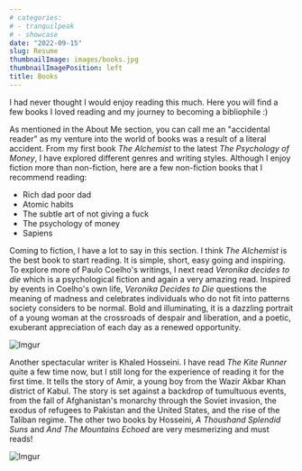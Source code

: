 ```yaml
---
# categories:
# - tranquilpeak
# - showcase
date: "2022-09-15"
slug: Resume
thumbnailImage: images/books.jpg
thumbnailImagePosition: left
title: Books
---
```


I had never thought I would enjoy reading this much. Here you will find a few books I loved reading and my journey to becoming a bibliophile :) 

<!--more-->

As mentioned in the About Me section, you can call me an "accidental reader" as my venture into the world of books was a result of a literal accident. From my first book *The Alchemist* to the latest *The Psychology of Money*, I have explored different genres and writing styles. Although I enjoy fiction more than non-fiction, here are a few non-fiction books that I recommend reading:

* Rich dad poor dad
* Atomic habits
* The subtle art of not giving a fuck
* The psychology of money
* Sapiens

Coming to fiction, I have a lot to say in this section. I think *The Alchemist* is the best book to start reading. It is simple, short, easy going and inspiring. To explore more of Paulo Coelho's writings, I next read *Veronika decides to die* which is a psychological fiction and again a very amazing read. Inspired by events in Coelho's own life, *Veronika Decides to Die* questions the meaning of madness and celebrates individuals who do not fit into patterns society considers to be normal. Bold and illuminating, it is a dazzling portrait of a young woman at the crossroads of despair and liberation, and a poetic, exuberant appreciation of each day as a renewed opportunity.

![Imgur](https://i.imgur.com/Od6mLzL.jpg)

Another spectacular writer is Khaled Hosseini. I have read *The Kite Runner* quite a few time now, but I still long for the experience of reading it for the first time. It tells the story of Amir, a young boy from the Wazir Akbar Khan district of Kabul. The story is set against a backdrop of tumultuous events, from the fall of Afghanistan's monarchy through the Soviet invasion, the exodus of refugees to Pakistan and the United States, and the rise of the Taliban regime. The other two books by Hosseini, *A Thoushand Splendid Suns* and *And The Mountains Echoed* are very mesmerizing and must reads!

![Imgur](https://i.imgur.com/I0AaeTR.jpg)
